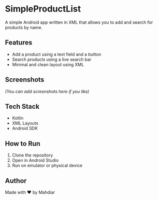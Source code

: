 # SimpleProductList

A simple Android app written in XML that allows you to add and search for products by name.

## Features

- Add a product using a text field and a button
- Search products using a live search bar
- Minimal and clean layout using XML

## Screenshots

*(You can add screenshots here if you like)*

## Tech Stack

- Kotlin
- XML Layouts
- Android SDK

## How to Run

1. Clone the repository
2. Open in Android Studio
3. Run on emulator or physical device

## Author

Made with ❤️ by Mahdiar
